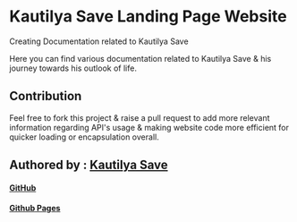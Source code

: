 # Kautilya Save Landing Page Website
Creating Documentation related to Kautilya Save

Here you can find various documentation related to Kautilya Save & his journey towards his outlook of life.

## Contribution

Feel free to fork this project & raise a pull request to add more relevant information regarding API's usage & making website code more efficient for quicker loading or encapsulation overall.
 

## Authored by : [Kautilya Save](https://kautilya.design)
#### [GitHub](https://github.com/SensehacK)
#### [Github Pages](https://sensehack.github.io/)
